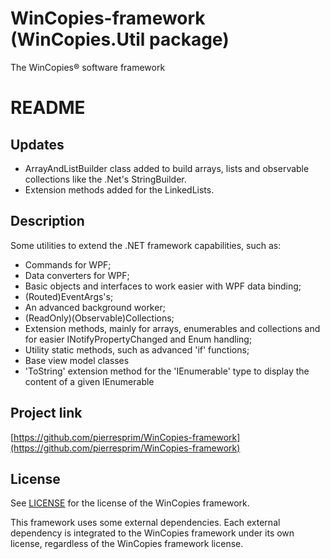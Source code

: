 ﻿WinCopies-framework (WinCopies.Util package)
============================================

The WinCopies® software framework

README
======

Updates
-------

- ArrayAndListBuilder class added to build arrays, lists and observable collections like the .Net's StringBuilder.
- Extension methods added for the LinkedLists.

Description
-----------

Some utilities to extend the .NET framework capabilities, such as:

- Commands for WPF;
- Data converters for WPF;
- Basic objects and interfaces to work easier with WPF data binding;
- (Routed)EventArgs's;
- An advanced background worker;
- (ReadOnly)(Observable)Collections;
- Extension methods, mainly for arrays, enumerables and collections and for easier INotifyPropertyChanged and Enum handling;
- Utility static methods, such as advanced 'if' functions;
- Base view model classes
- 'ToString' extension method for the 'IEnumerable' type to display the content of a given IEnumerable

Project link
------------

[https://github.com/pierresprim/WinCopies-framework](https://github.com/pierresprim/WinCopies-framework)

License
-------

See [LICENSE](https://github.com/pierresprim/WinCopies-framework/blob/master/LICENSE) for the license of the WinCopies framework.

This framework uses some external dependencies. Each external dependency is integrated to the WinCopies framework under its own license, regardless of the WinCopies framework license.
